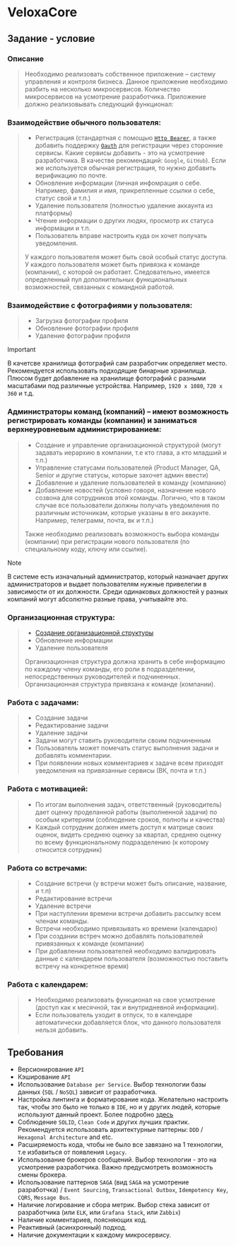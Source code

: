 # VeloxaCore

## Задание - условие

### Описание

> Необходимо реализовать собственное приложение – систему управления и контроля бизнеса. Данное приложение необходимо разбить на несколько микросервисов. Количество микросервисов на усмотрение разработчика. Приложение должно реализовывать следующий функционал:

### Взаимодействие обычного пользователя:
> - Регистрация (стандартная с помощью [`Http Bearer`](https://infostart.ru/1c/articles/2035437/), а также добавить поддержку [`Oauth`](https://infostart.ru/1c/articles/2035437/) для регистрации через сторонние сервисы. Какие сервисы добавить - это на усмотрение разработчика. В качестве рекомендаций: `Google`, `GitHub`). Если же используется обычная регистрация, то нужно добавить верификацию по почте. 
> - Обновление информации (личная инфомрация о себе. Например, фамилия и имя, прикрепленные ссылки о себе, статус свой и т.п.)
> - Удаление пользователя (полностью удаление аккаунта из платформы)
> - Чтение информации о других людях, просмотр их статуса информации и т.п.
> - Пользователь вправе настроить куда он хочет получать уведомления.
> 
> У каждого пользователя может быть свой особый статус доступа. У каждого пользователя может быть привязка к команде (компании), с которой он работает. Следовательно, имеется определенный пул дополнительных функциональных возможностей, связанных с командной работой. 

### Взаимодействие с фотографиями у пользователя:

> - Загрузка фотографии профиля
> - Обновление фотографии профиля 
> - Удаление фотографии профиля

> [!IMPORTANT]
> В качетсве хранилища фотографий сам разработчик определяет место. Рекомендуется использовать подходящие бинарные хранилища.
> Плюсом будет добавление на хранилище фотографий с разными масштабами под различные устройства. Например, `1920 x 1080`, `720 x 360` и т.д.

### Администраторы команд (компаний) – имеют возможность регистрировать команды (компании) и заниматься верхнеуровневым администрированием:
> - Создание и управление организационной структурой (могут задавать иерархию в компании, т.е кто глава, а кто младший и т.п.)
> - Управление статусами пользователей (Product Manager, QA, Senior и другие статусы, которые захочет админ ввести)
> - Добавление и удаление пользователей в команду (компанию) 
> - Добавление новостей (условно говоря, назначение нового созвона для сотрудников этой команды. Логично, что в таком случае все пользователи должны получать уведомления по различным источникам, которые указаны в его аккаунте. Например, телеграмм, почта, вк и т.п.)
> 
> Также необходимо реализовать возможность выбора команды (компании) при регистрации нового пользователя (по специальному коду, ключу или ссылке).

> [!NOTE]
> В системе есть изначальный администратор, который назначает других администраторов и выдает пользователям нужные привелегии в зависимости от их должности. Среди одинаковых должностей у разных компаний могут абсолютно разные права, учитывайте это.  

### Организационная структура:
> - [Создание организационной структуры](https://journal.sovcombank.ru/biznesu/organizatsionnaya-struktura-predpriyatiya-kak-glavnii-borets-s-haosom-v-biznes-protsessah)
> - Обновление информации
> - Удаление пользователя
> 
> Организационная структура должна хранить в себе информацию по каждому члену команды, его роли в подразделении, непосредственных руководителей и подчиненных. Организационная структура привязана к команде (компании).
 
### Работа с задачами:
> - Создание задачи
> - Редактирование задачи
> - Удаление задачи
> - Задачи могут ставить руководители своим подчиненным
> - Пользователь может помечать статус выполнения задачи и добавлять комментарии.
> - При появлении новых комментариев к задаче всем приходят уведомления на привязанные сервисы (ВК, почта и т.п.)

### Работа с мотивацией:
> - По итогам выполнения задач, ответственный (руководитель) дает оценку проделанной работы (выполненной задачи) по особым критериям (соблюдение сроков, полноты и качества)
> - Каждый сотрудник должен иметь доступ к матрице своих оценок, видеть среднею оценку за квартал, среднею оценку по всему функциональному подразделению (к которому относится сотрудник)
 
### Работа со встречами:
> - Создание встречи (у встречи может быть описание, название, и т.п)
> - Редактирование встречи
> - Удаление встречи
> - При наступлении времени встречи добавить рассылку всем членам команды. 
> - Встречи необходимо привязывать ко времени (календарю)
> - При создании встреч можно добавлять пользователей привязанных к команде (компании)
> - При добавлении пользователей необходимо валидировать данные с календарем пользователя (возможностью поставить встречу на конкретное время)
 

### Работа с календарем:
> - Необходимо реализовать функционал на свое усмотрение (доступ как к месячной, так и внутридневной информации).
> - Если пользователь уходит в отпуск, то в календаре автоматически добавляется блок, что данного пользователя нельзя добавить. 

## Требования
- Версионирование `API`
- Кэширование `API`
- Использование `Database per Service`. Выбор технологии базы данных (`SQL` / `NoSQL`) зависит от разработчика.
- Настройка линтинга и форматирование кода. Желательно настроить так, чтобы это было не только в `IDE`, но и у других людей, которые используют данный проект. Более подробно [здесь](https://www.baeldung.com/checkstyle-java) 
- Соблюдение `SOLID`, `Clean Code` и других лучших практик. Рекомендуется использовать архитектурные паттерны: `DDD` / `Hexagonal Architecture` and etc. 
- Расширяемость кода, чтобы не было все завязано на 1 технологии, т.е избавиться от появления `Legacy`.
- Использование брокеров сообщений. Выбор технологии - это на усмотрение разработчика. Важно предусмотреть возможность смены брокера.  
- Использование паттернов `SAGA` (вид `SAGA` на усмотрение разработчка) / `Event Sourcing`, `Transactional Outbox`, `Idempotency Key`, `CQRS`, `Message Bus`. 
- Наличие логирование и сбора метрик. Выбор стека зависит от разработчика (или `ELK`, или `Grafana Stack`, или `Zabbix`) 
- Наличие комментариев, поясняющих код.
- Реактивный (асинхронный) подход.
- Наличие документации к каждому микросервису.

